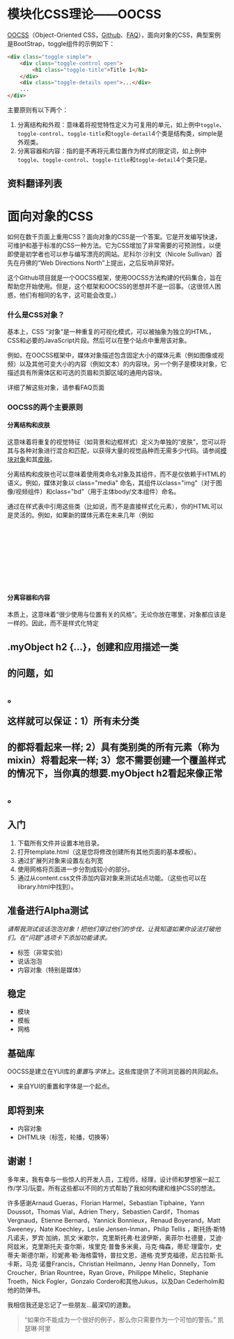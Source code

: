 # 模块化CSS理论——OOCSS

[OOCSS](http://oocss.org)（Object-Oriented CSS，[Github](https://github.com/stubbornella/oocss/wiki)、[FAQ](https://github.com/stubbornella/oocss/wiki/faq)），面向对象的CSS，典型案例是BootStrap，toggle组件的示例如下：

```html
<div class="toggle simple">
    <div class="toggle-control open">
        <h1 class="toggle-title">Title 1</h1>
    </div>
    <div class="toggle-details open">...</div>
    ...
</div>
```

主要原则有以下两个：

1. 分离结构和外观：意味着将视觉特性定义为可复用的单元，如上例中`toggle`、`toggle-control`、`toggle-title`和`toggle-detail`4个类是结构类，simple是外观类。
2. 分离容器和内容：指的是不再将元素位置作为样式的限定词，如上例中`toggle`、`toggle-control`、`toggle-title`和`toggle-detail`4个类只是。

## 资料翻译列表

# 面向对象的CSS

如何在数千页面上重用CSS？面向对象的CSS是一个答案。它是开发编写快速，可维护和基于标准的CSS一种方法。它为CSS增加了非常需要的可预测性，以便即使是初学者也可以参与编写漂亮的网站。尼科尔·沙利文（Nicole Sullivan）首先在丹佛的“Web Directions North”上提出，之后反响非常好。

这个Github项目就是一个OOCSS框架，使用OOCSS方法构建的代码集合，旨在帮助您开始使用。但是，这个框架和OOCSS的思想并不是一回事。（这很领人困惑，他们有相同的名字，这可能会改变。）

### 什么是CSS对象？

基本上，CSS “对象”是一种重复的可视化模式，可以被抽象为独立的HTML，CSS和必要的JavaScript片段。然后可以在整个站点中重用该对象。

例如，在OOCSS框架中，媒体对象描述包含固定大小的媒体元素（例如图像或视频）以及其他可变大小的内容（例如文本）的内容块。另一个例子是模块对象，它描述具有所需体区和可选的页眉和页脚区域的通用内容块。

详细了解这些对象，请参看FAQ页面

### OOCSS的两个主要原则

#### 分离结构和皮肤

这意味着将重复的视觉特征（如背景和边框样式）定义为单独的“皮肤”，您可以将其与各种对象进行混合和匹配，以获得大量的视觉品种而无需多少代码。请参阅[模块对象]()和其[皮肤]()。

分离结构和皮肤也可以意味着使用类命名对象及其组件，而不是仅依赖于HTML的语义。例如，媒体对象以 class="media" 命名，其组件以class="img"（对于图像/视频组件）和class="bd"（用于主体body/文本组件）命名。

通过在样式表中引用这些类（比如说，而不是直接样式化<img>元素），你的HTML可以是灵活的。例如，如果新的媒体元素在未来几年（例如<svg>）流行起来，则可以将其集成到HTML中，而不必修改CSS。

#### 分离容器和内容

本质上，这意味着“很少使用与位置有关的风格”。无论你放在哪里，对象都应该是一样的。因此，而不是样式化特定<h2> .myObject h2 {...}，创建和应用描述一类<h2>的问题，如<h2 class="category">。

这样就可以保证：1）所有未分类<h2>的都将看起来一样; 2）具有类别类的所有元素（称为mixin）将看起来一样; 3）您不需要创建一个覆盖样式的情况下，当你真的想要.myObject h2看起来像正常<h2>。

## 入门

1. 下载所有文件并设置本地目录。
2. 打开template.html（这是您将修改创建所有其他页面的基本模板）。
3. 通过扩展列对象来设置左右列宽
4. 使用网格将页面进一步分割成较小的部分。
5. 通过从content.css文件添加内容对象来测试站点功能。（这些也可以在library.html中找到）。

## 准备进行Alpha测试

*请帮我测试谈话泡泡对象！把他们穿过他们的步伐，让我知道如果你设法打破他们。在“问题”选项卡下添加功能请求。*

* 标签（非常实验）
* 说话泡泡
* 内容对象（特别是媒体）

## 稳定

* 模块
* 模板
* 网格

## 基础库

OOCSS是建立在YUI库的*重置*与*字体*上。这些库提供了不同浏览器的共同起点。

* 来自YUI的重置和字体是一个起点。

## 即将到来

* 内容对象
* DHTML块（标签，轮播，切换等）

## 谢谢！

多年来，我有幸与一些惊人的开发人员，工程师，经理，设计师和梦想家一起工作/学习/玩耍。所有这些都以不同的方式帮助了我如何构建和维护CSS的想法。

许多感谢Arnaud Gueras，Florian Harmel，Sebastian Tiphaine，Yann Doussot，Thomas Vial，Adrien Thery，Sebastien Cardif，Thomas Vergnaud，Etienne Bernard，Yannick Bonnieux，Renaud Boyerand，Matt Sweeney，Nate Koechley，Leslie Jensen-Inman，Philip Tellis ，斯托扬·斯特凡诺夫，罗宾·加纳，凯文·米歇尔，克里斯托弗·杜波伊斯，奥菲尔·杜德曼，艾迪·阿兹米，克里斯托夫·查尔斯，埃里克·普鲁多米奥，马克·梅森，蒂尼·理雷尔，史蒂夫·斯德尔斯，珍妮弗·勒·海格雷特，普拉文恩，道格·克罗克福德，尼古拉斯·扎卡斯，马克·诺曼Francis，Christian Heilmann，Jenny Han Donnelly，Tom Croucher，Brian Rountree，Ryan Grove，Philippe Mihelic，Stephanie Troeth，Nick Fogler，Gonzalo Cordero和其他Jukus，以及Dan Cederholm和他的防弹书。

我相信我还是忘记了一些朋友...最深切的道歉。

> “如果你不能成为一个很好的例子，那么你只需要作为一个可怕的警告。” 
> 凯瑟琳·阿里
